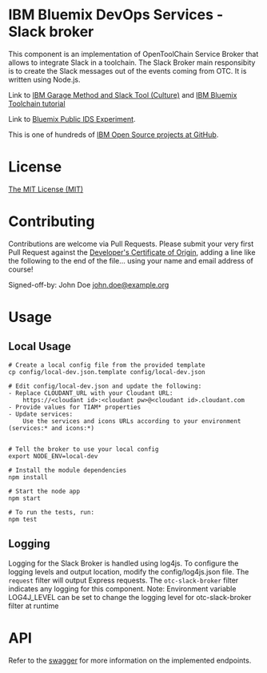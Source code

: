 # IBM Bluemix DevOps Services - Slack broker

This component is an implementation of OpenToolChain Service Broker that allows to integrate Slack in a toolchain.
The Slack Broker main responsibity is to create the Slack messages out of the events coming from OTC.
It is written using Node.js.

Link to [IBM Garage Method and Slack Tool (Culture)](https://www.ibm.com/devops/method/content/culture/tool_slack) and 
[IBM Bluemix Toolchain tutorial](https://www.ibm.com/devops/method/tutorials/tutorial_toolchain_flow)

Link to [Bluemix Public IDS Experiment](https://new-console.ng.bluemix.net/dashboard/devops).

This is one of hundreds of [IBM Open Source projects at GitHub](http://ibm.github.io).

# License

[The MIT License (MIT)](LICENSE.txt)

# Contributing

Contributions are welcome via Pull Requests. Please submit your very first Pull Request against the [Developer's Certificate of Origin](DCO.txt), adding a line like the following to the end of the file... using your name and email address of course!

Signed-off-by: John Doe <john.doe@example.org>

# Usage

Local Usage
-----------
    # Create a local config file from the provided template
    cp config/local-dev.json.template config/local-dev.json
    
    # Edit config/local-dev.json and update the following:
    - Replace CLOUDANT_URL with your Cloudant URL:
        https://<cloudant id>:<cloudant pw>@<cloudant id>.cloudant.com
    - Provide values for TIAM* properties
    - Update services:
        Use the services and icons URLs according to your environment (services:* and icons:*)


    # Tell the broker to use your local config
    export NODE_ENV=local-dev
    
    # Install the module dependencies
    npm install
    
    # Start the node app
    npm start
    
    # To run the tests, run:
    npm test


Logging
-------
Logging for the Slack Broker is handled using log4js.
To configure the logging levels and output location, modify the config/log4js.json file.
The `request` filter will output Express requests.
The `otc-slack-broker` filter indicates any logging for this component.
Note: Environment variable LOG4J_LEVEL can be set to change the logging level for otc-slack-broker filter at runtime

<include if applicable>

# API

Refer to the [swagger](https://otc-slack-broker.ng.bluemix.net/swagger/) for more information on the implemented endpoints.
